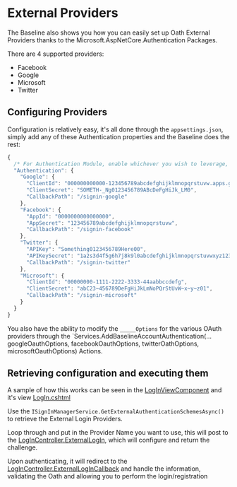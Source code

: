 # External Providers

The Baseline also shows you how you can easily set up Oath External Providers thanks to the Microsoft.AspNetCore.Authentication Packages.

There are 4 supported providers:

- Facebook
- Google
- Microsoft
- Twitter

## Configuring Providers

Configuration is relatively easy, it's all done through the `appsettings.json`, simply add any of these Authentication properties and the Baseline does the rest:

```javascript
{
  /* For Authentication Module, enable whichever you wish to leverage, follow https://learn.microsoft.com/en-us/aspnet/core/security/authentication/social/?view=aspnetcore-8.0&tabs=visual-studio for how to generate them.*/
  "Authentication": {
    "Google": {
      "ClientId": "000000000000-123456789abcdefghijklmnopqrstuvw.apps.googleusercontent.com",
      "ClientSecret": "SOMETH-_Ng0123456789ABcDeFgHiJk_LM0",
      "CallbackPath": "/signin-google"
    },
    "Facebook": {
      "AppId": "0000000000000000",
      "AppSecret": "123456789abcdefghijklmnopqrstuvw",
      "CallbackPath": "/signin-facebook"
    },
    "Twitter": {
      "APIKey": "Something0123456789Here00",
      "APIKeySecret": "1a2s3d4f5g6h7j8k9l0abcdefghijklmnopqrstuvwxyz12345",
      "CallbackPath": "/signin-twitter"
    },
    "Microsoft": {
      "ClientId": "00000000-1111-2222-3333-44aabbccdefg",
      "ClientSecret": "abC23~456789DeFgHiJkLmNoPQrStUvW~x~y~z01",
      "CallbackPath": "/signin-microsoft"
    }
  }
}
```

You also have the ability to modify the `_____Options` for the various OAuth providers through the `Services.AddBaselineAccountAuthentication(... googleOauthOptions, facebookOauthOptions, twitterOathOptions, microsoftOauthOptions) Actions.

## Retrieving configuration and executing them

A sample of how this works can be seen in the [LogInViewComponent](../../src/Account/Account.RCL/Features/Account/LogIn/LogInViewComponent.cs) and it's view [LogIn.cshtml](../../src/Account/Account.RCL/Features/Account/LogIn/LogIn.cshtml)

Use the `ISignInManagerService.GetExternalAuthenticationSchemesAsync()` to retrieve the External Login Providers.

Loop through and put in the Provider Name you want to use, this will post to the [LogInController.ExternalLogIn](../../src/Account/Account.RCL/Features/Account/LogIn/LogInController.cs), which will configure and return the challenge.

Upon authenticating, it will redirect to the [LogInController.ExternalLogInCallback](../../src/Account/Account.RCL/Features/Account/LogIn/LogInController.cs) and handle the information, validating the Oath and allowing you to perform the login/registration
